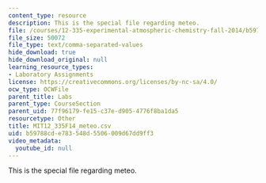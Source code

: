 ```yaml
---
content_type: resource
description: This is the special file regarding meteo.
file: /courses/12-335-experimental-atmospheric-chemistry-fall-2014/b59788cde783548d5506009d67dd9ff3_MIT12_335F14_meteo.csv
file_size: 50072
file_type: text/comma-separated-values
hide_download: true
hide_download_original: null
learning_resource_types:
- Laboratory Assignments
license: https://creativecommons.org/licenses/by-nc-sa/4.0/
ocw_type: OCWFile
parent_title: Labs
parent_type: CourseSection
parent_uid: 77f96179-fe15-c37e-d905-4776f8ba1da5
resourcetype: Other
title: MIT12_335F14_meteo.csv
uid: b59788cd-e783-548d-5506-009d67dd9ff3
video_metadata:
  youtube_id: null
---
```

This is the special file regarding meteo.
